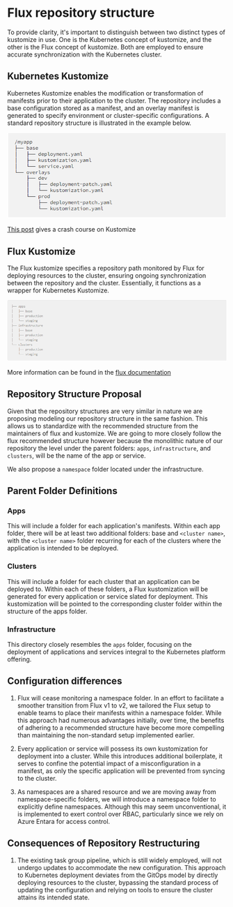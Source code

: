 # Flux repository structure

To provide clarity, it's important to distinguish between two distinct types of kustomize in use. One is the Kubernetes concept of kustomize, and the other is the Flux concept of kustomize. Both are employed to ensure accurate synchronization with the Kubernetes cluster.

## Kubernetes Kustomize

Kubernetes Kustomize enables the modification or transformation of manifests prior to their application to the cluster. The repository includes a base configuration stored as a manifest, and an overlay manifest is generated to specify environment or cluster-specific configurations. A standard repository structure is illustrated in the example below.

![Kustomize Repo Structure](.docs/media/kustomizeRepoStructure.png)

[This post][kustomizeTutorial] gives a crash course on Kustomize

## Flux Kustomize 

The Flux kustomize specifies a repository path monitored by Flux for deploying resources to the cluster, ensuring ongoing synchronization between the repository and the cluster. Essentially, it functions as a wrapper for Kubernetes Kustomize.

![Alt text](.docs/media/fluxRepoStructure.png)

More information can be found in the [flux documentation][fluxKustomizationDocs]

## Repository Structure Proposal

Given that the repository structures are very similar in nature we are proposing modeling our repository structure in the same fashion. This allows us to standardize with the recommended structure from the maintainers of flux and kustomize. We are going to more closely follow the flux recommended structure however because the monolithic nature of our repository the level under the parent folders: `apps`, `infrastructure`, and `clusters`, will be the name of the app or service.

We also propose a `namespace` folder located under the infrastructure. 

## Parent Folder Definitions

### Apps

This will include a folder for each application's manifests. Within each app folder, there will be at least two additional folders: base and `<cluster name>`, with the `<cluster name>` folder recurring for each of the clusters where the application is intended to be deployed.

### Clusters

This will include a folder for each cluster that an application can be deployed to. Within each of these folders, a Flux kustomization will be generated for every application or service slated for deployment. This kustomization will be pointed to the corresponding cluster folder within the structure of the apps folder.

### Infrastructure

This directory closely resembles the `apps` folder, focusing on the deployment of applications and services integral to the Kubernetes platform offering.

## Configuration differences

1. Flux will cease monitoring a namespace folder. In an effort to facilitate a smoother transition from Flux v1 to v2, we tailored the Flux setup to enable teams to place their manifests within a namespace folder. While this approach had numerous advantages initially, over time, the benefits of adhering to a recommended structure have become more compelling than maintaining the non-standard setup implemented earlier.

1. Every application or service will possess its own kustomization for deployment into a cluster. While this introduces additional boilerplate, it serves to confine the potential impact of a misconfiguration in a manifest, as only the specific application will be prevented from syncing to the cluster.

1. As namespaces are a shared resource and we are moving away from namespace-specific folders, we will introduce a namespace folder to explicitly define namespaces. Although this may seem unconventional, it is implemented to exert control over RBAC, particularly since we rely on Azure Entara for access control.

## Consequences of Repository Restructuring

1. The existing task group pipeline, which is still widely employed, will not undergo updates to accommodate the new configuration. This approach to Kubernetes deployment deviates from the GitOps model by directly deploying resources to the cluster, bypassing the standard process of updating the configuration and relying on tools to ensure the cluster attains its intended state.

[fluxKustomizationDocs]: https://fluxcd.io/flux/components/kustomize/kustomizations/
[kustomizeTutorial]: https://devopscube.com/kustomize-tutorial/
